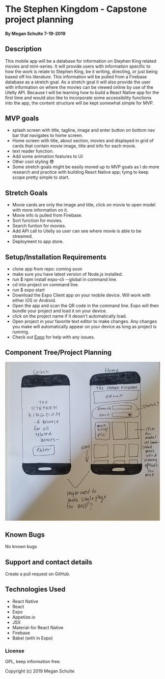 #  The Stephen Kingdom - Capstone project planning

#### By Megan Schulte 7-19-2019

## Description

  This mobile app will be a database for information on Stephen King related movies and mini-series. It will provide users with information specific to how the work is relate to Stephen King, be it writing, directing, or just being based off his literature. This information will be pulled from a Firebase database as a stretch goal. As a stretch goal it will also provide the user with information on where the movies can be viewed online by use of the Utelly API. Because I will be learning how to build a React Native app for the first time and would also like to incorporate some accessibility functions into the app, the content structure will be kept somewhat simple for MVP.

## MVP goals

* splash screen with title, tagline, image and enter button on bottom nav bar that navigates to home screen.
* Home screen with title, about section, movies and displayed in grid of cards that contain movie image, title and info for each movie.
* text reader function.
* Add some animation features to UI.
* Other cool styling 😎
* Some stretch goals might be easily moved up to MVP goals as I do more research and practice with building React Native app; tying to keep scope pretty simple to start. 

## Stretch Goals

* Movie cards are only the image and title, click on movie to open model with more information on it.
* Movie info is pulled from Firebase.
* Sort function for movies.
* Search funtion for movies.
* Add API call to Utelly so user can see where movie is able to be streamed.
* Deployment to app store.


## Setup/Installation Requirements
* clone app from repo: coming soon
* make sure you have latest version of Node.js installed.
* run $ npm install expo-cli --global in command line.
* cd into project on command line.
* run $ expo start
* Download the Expo Client app on your mobile device. Will work with either iOS or Android.
* Open the app and scan the QR code in the command line. Expo will then bundle your project and load it on your device.
* click on the project name if it deosn't automatically load.
* Open project in your favorite text editor to make changes. Any changes you make will automatically appear on your device as long as project is running. 
* Check out [Expo](https://expo.io/) for help with any issues.


## Component Tree/Project Planning

![](src/assets/img/layoutplan.jpg)

## Known Bugs

No known bugs

## Support and contact details

Create a pull request on GitHub.

## Technologies Used

* React Native
* React
* Expo
* Appetize.io
* JSX
* Material-for React Native
* Firebase
* Babel (with in Expo)

### License

GPL, keep information free.

Copyright (c) 2019 Megan Schulte
